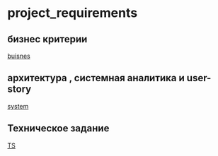 # project_requirements

## бизнес критерии 
[buisnes](buisnes_requirements.md)

## архитектура , системная аналитика и user-story
[system](Architecture_and_System_Analytics.md)

## Техническое задание 
[TS](TS.md)
